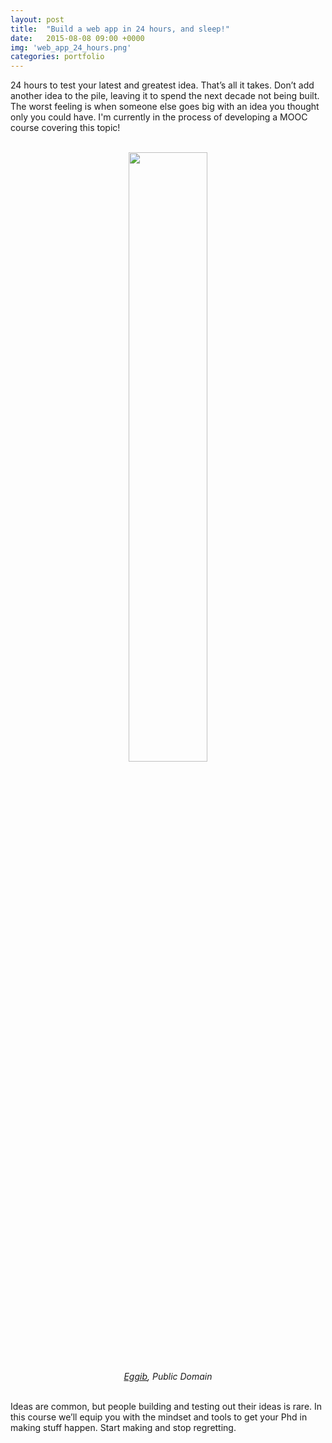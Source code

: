 ```yaml
---
layout: post
title:  "Build a web app in 24 hours, and sleep!"
date:   2015-08-08 09:00 +0000
img: 'web_app_24_hours.png'
categories: portfolio
---
```


24 hours to test your latest and greatest idea. That’s all it takes. Don’t add another idea to the pile, leaving it to spend the next decade not being built. The worst feeling is when someone else goes big with an idea you thought only you could have. I'm currently in the process of developing a MOOC course covering this topic!

<center>
<br/>
<img src="{{ site.url }}/assets/img/2015/building_a_web_app.svg" style="width:50%">
<br/>
<cite><a href="https://openclipart.org/user-detail/Eggib">Eggib</a>, Public Domain</cite>
</center>
<br/>

Ideas are common, but people building and testing out their ideas is rare. In this course we’ll equip you with the mindset and tools to get your Phd in making stuff happen. Start making and stop regretting.
